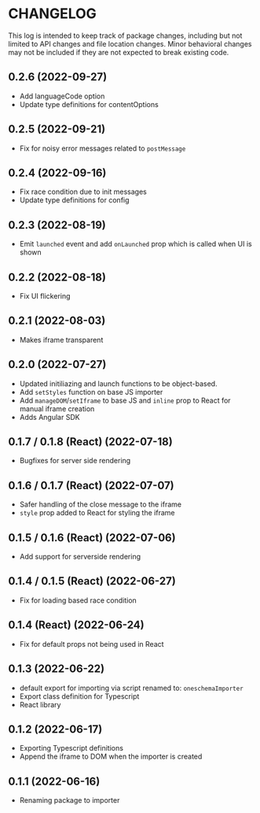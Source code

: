 # CHANGELOG

This log is intended to keep track of package changes, including
but not limited to API changes and file location changes. Minor behavioral
changes may not be included if they are not expected to break existing code.

## 0.2.6 (2022-09-27)

* Add languageCode option
* Update type definitions for contentOptions

## 0.2.5 (2022-09-21)

* Fix for noisy error messages related to `postMessage`

## 0.2.4 (2022-09-16)

* Fix race condition due to init messages
* Update type definitions for config

## 0.2.3 (2022-08-19)

* Emit `launched` event and add `onLaunched` prop which is called when UI is shown

## 0.2.2 (2022-08-18)

* Fix UI flickering

## 0.2.1 (2022-08-03)

* Makes iframe transparent

## 0.2.0 (2022-07-27)

* Updated initiliazing and launch functions to be object-based.
* Add `setStyles` function on base JS importer
* Add `manageDOM`/`setIframe` to base JS and `inline` prop to React for manual iframe creation
* Adds Angular SDK

## 0.1.7 / 0.1.8 (React) (2022-07-18)

* Bugfixes for server side rendering

## 0.1.6 / 0.1.7 (React) (2022-07-07)

* Safer handling of the close message to the iframe
* `style` prop added to React for styling the iframe

## 0.1.5 / 0.1.6 (React) (2022-07-06)

* Add support for serverside rendering

## 0.1.4 / 0.1.5 (React) (2022-06-27)

* Fix for loading based race condition

## 0.1.4 (React) (2022-06-24)

* Fix for default props not being used in React

## 0.1.3 (2022-06-22)

* default export for importing via script renamed to: `oneschemaImporter`
* Export class definition for Typescript
* React library

## 0.1.2 (2022-06-17)

* Exporting Typescript definitions
* Append the iframe to DOM when the importer is created

## 0.1.1 (2022-06-16)

* Renaming package to importer